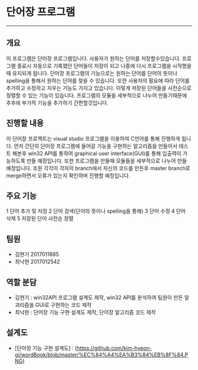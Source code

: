 # **단어장 프로그램**
***
## **개요**
이 프로그램은 단어장 프로그램입니다. 사용자가 원하는 단어를 저장할수있습니다. 프로그램 종료시 자동으로 기록했던 단어들이 저장이 되고 나중에 다시 프로그램을 시작했을때 유지되게 됩니다.
단어장 프로그램의 기능으로는 원하는 단어를 단어의 뜻이나 spelling을 통해서 원하는 단어를 찾을 수 있습니다. 또한 사용자의 필요에 따라 단어를 추가하고 수정하고 지우는 기능도 가지고 있습니다. 이렇게 저장된 단어들을 사전순으로 정렬할 수 있는 기능이 있습니다. 프로그램의 모듈을 세부적으로 나누어 만들기때문에 추후에 부가적 기능을 추가하기 간편할것입니다.


## **진행할 내용**
이 단어장 프로젝트는  visual studio 프로그램을 이용하여 C언어를 통해 진행하게 됩니다. 먼저 간단히 단어장 프로그램에 들어갈 기능을 구현하는 알고리즘을 만들어서 테스트 해본후 win32 API를 통하여 graphical user interface(GUI)를 통해 입출력이 가능하도록 만들 예정입니다. 또한 프로그램을 만들때 모듈들을 세부적으로 나누어 만들 예정입니다.
조원 각각이 각자의 branch에서 자신의 코드를 만든후 master branch로 merge하면서 오류가 있는지 확인하며 진행할 예정입니다.

## **주요 기능**
1 단어 추가 및 저장
2 단어 검색(단어의 뜻이나 spelling을 통해)
3 단어 수정
4 단어 삭제
5 저장된 단어 사전순 정렬

## **팀원**
* 김현기 2017011885
* 최낙현 2017012542

## **역할 분담**
* 김현기 : win32API 프로그램 설계도 제작, win32 API를 분석하여 팀원이 만든 알괴리즘을 GUI로 구현하는 코드 제작
* 최낙현 : 단어장 기능 구현 설계도 제작, 단어장 알고리즘 코드 제작

## **설계도**
* [단어장 기능 구현 설계도] : (https://github.com/kim-hyeon-gi/wordBook/blob/master/%EC%84%A4%EA%B3%84%EB%8F%84.PNG)
